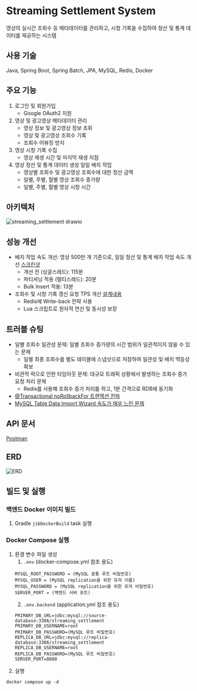# Streaming Settlement System
영상의 실시간 조회수 등 메타데이터를 관리하고, 시청 기록을 수집하여 정산 및 통계 데이터를 제공하는 시스템

## 사용 기술
Java, Spring Boot, Spring Batch, JPA, MySQL, Redis, Docker

## 주요 기능
1. 로그인 및 회원가입
   - Google OAuth2 지원
2. 영상 및 광고영상 메타데이터 관리
   - 영상 정보 및 광고영상 정보 조회
   - 영상 및 광고영상 조회수 기록
   - 조회수 어뷰징 방지
3. 영상 시청 기록 수집
   - 영상 재생 시간 및 마지막 재생 지점
4. 영상 정산 및 통계 데이터 생성 일일 배치 작업
   - 영상별 조회수 및 광고영상 조회수에 대한 정산 금액
   - 일별, 주별, 월별 영상 조회수 증가량
   - 일별, 주별, 월별 영상 시청 시간

## 아키텍처
![streaming_settlement drawio](https://github.com/user-attachments/assets/e2be219d-9d61-4466-b162-6dd08da67d54)

## 성능 개선
- 배치 작업 속도 개선: 영상 500만 개 기준으로, 일일 정산 및 통계 배치 작업 속도 개선 [스크린샷](https://violet-level-671.notion.site/13a244fa33bd80f2a5a9e700b79a0c8f?pvs=4)
  - 개선 전 (싱글스레드): 115분
  - 파티셔닝 적용 (멀티스레드): 20분
  - Bulk Insert 적용: 13분
- 조회수 및 시청 기록 갱신 요청 TPS 개선 [설계내용](https://violet-level-671.notion.site/Redis-162244fa33bd807f8a10ca4e4474b5a9?pvs=4)
  - Redis에 Write-back 전략 사용
  - Lua 스크립트로 원자적 연산 및 동시성 보장
  
## 트러블 슈팅
- 일별 조회수 일관성 문제: 일별 조회수 증가량의 시간 범위가 일관적이지 않을 수 있는 문제
  - 일별 최종 조회수를 별도 테이블에 스냅샷으로 저장하여 일관성 및 배치 멱등성 확보
- 비관적 락으로 인한 타임아웃 문제: 대규모 트래픽 상황에서 발생하는 조회수 증가 요청 처리 문제
  - Redis를 사용해 조회수 증가 처리를 하고, 1분 간격으로 RDB에 동기화
- [@Transactional noRollbackFor 트랜잭션 전파](https://violet-level-671.notion.site/Transactional-noRollbackFor-134244fa33bd80cf9fb4e3c1d1e2f158?pvs=4)
- [MySQL Table Data Import Wizard 속도가 매우 느린 문제](https://violet-level-671.notion.site/MySQL-Table-Data-Import-Wizard-13b244fa33bd80cf9613fd2a58c04986?pvs=4)

## API 문서
[Postman](https://www.postman.com/observer-poa/streaming-settlement/documentation/850ervr/streaming-settlement-system-api)

## ERD
![ERD](https://github.com/user-attachments/assets/6547e51c-0e94-4fe6-959c-3ced7e311ad5)


## 빌드 및 실행
### 백엔드 Docker 이미지 빌드
1. Gradle `jibDockerBuild` task 실행
### Docker Compose 실행
1. 환경 변수 파일 생성
    1. `.env` (docker-compose.yml 참조 용도)
    ```
    MYSQL_ROOT_PASSWORD = (MySQL 곹통 루트 비밀번호)
    MYSQL_USER = (MySQL replication을 위한 유저 이름)
    MYSQL_PASSWORD = (MySQL replication을 위한 유저 비밀번호)
    SERVER_PORT = (백엔드 서버 포트)
    ```
    2. `.env.backend` (application.yml 참조 용도)
    ```
    PRIMARY_DB_URL=jdbc:mysql://source-database:3306/streaming_settlement
    PRIMARY_DB_USERNAME=root
    PRIMARY_DB_PASSWORD=(MySQL 루트 비밀번호)
    REPLICA_DB_URL=jdbc:mysql://replica-database:3306/streaming_settlement
    REPLICA_DB_USERNAME=root
    REPLICA_DB_PASSWORD=(MySQL 루트 비밀번호)
    SERVER_PORT=8080
    ```
2. 실행
```
docker compose up -d
```




